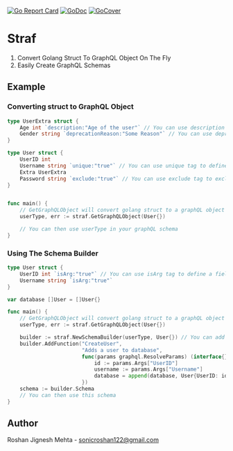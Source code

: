 [![Go Report Card](https://goreportcard.com/badge/github.com/SonicRoshan/straf)](https://goreportcard.com/report/github.com/SonicRoshan/straf) [![GoDoc](https://godoc.org/github.com/SonicRoshan/straf?status.svg)](https://godoc.org/github.com/SonicRoshan/straf) [![GoCover](https://gocover.io/_badge/github.com/SonicRoshan/straf)](https://gocover.io/github.com/SonicRoshan/straf)

# Straf
1. Convert Golang Struct To GraphQL Object On The Fly
2. Easily Create GraphQL Schemas

## Example

### Converting struct to GraphQL Object
```go
type UserExtra struct {
    Age int `description:"Age of the user"` // You can use description struct tag to add description
    Gender string `deprecationReason:"Some Reason"` // You can use deprecationReason tag to add a deprecation reason
}

type User struct {
    UserID int
    Username string `unique:"true"` // You can use unique tag to define if a field would be unique
    Extra UserExtra
    Password string `exclude:"true"` // You can use exclude tag to exclude a field
}


func main() {
    // GetGraphQLObject will convert golang struct to a graphQL object
    userType, err := straf.GetGraphQLObject(User{})

    // You can then use userType in your graphQL schema
}
```


### Using The Schema Builder
```go
type User struct {
    UserID int `isArg:"true"` // You can use isArg tag to define a field as a graphql argument
    Username string `isArg:"true"`
}

var database []User = []User{}

func main() {
    // GetGraphQLObject will convert golang struct to a graphQL object
    userType, err := straf.GetGraphQLObject(User{})

    builder := straf.NewSchemaBuilder(userType, User{}) // You can add multiple objects to schema builder.AddArgumentsFromStruct(object2{}) // You can use this function to add more arguments from a struct
    builder.AddFunction("CreateUser", 
                        "Adds a user to database",
                        func(params graphql.ResolveParams) (interface{}, error)) {
                            id := params.Args["UserID"]
                            username := params.Args["Username"]
                            database = append(database, User{UserID: id, Username: Username})
                        })
    schema := builder.Schema
    // You can then use this schema
}
```
## Author
Roshan Jignesh Mehta - sonicroshan122@gmail.com
